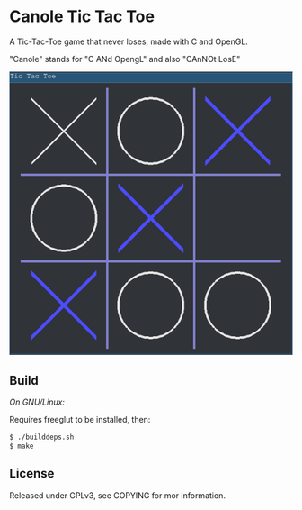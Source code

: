 Canole Tic Tac Toe
===================

A Tic-Tac-Toe game that never loses, made with C and OpenGL.

"Canole" stands for "C ANd OpengL" and also "CAnNOt LosE"

![tic-tac-toe](ttt.png)

Build
-----

*On GNU/Linux:*

Requires freeglut to be installed, then:

    $ ./builddeps.sh
    $ make

License
-------

Released under GPLv3, see COPYING for mor information.
